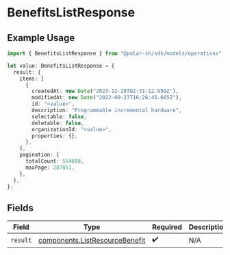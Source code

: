 # BenefitsListResponse

## Example Usage

```typescript
import { BenefitsListResponse } from "@polar-sh/sdk/models/operations";

let value: BenefitsListResponse = {
  result: {
    items: [
      {
        createdAt: new Date("2023-12-28T02:31:12.899Z"),
        modifiedAt: new Date("2022-09-27T16:26:45.665Z"),
        id: "<value>",
        description: "Programmable incremental hardware",
        selectable: false,
        deletable: false,
        organizationId: "<value>",
        properties: {},
      },
    ],
    pagination: {
      totalCount: 554688,
      maxPage: 287051,
    },
  },
};
```

## Fields

| Field                                                                            | Type                                                                             | Required                                                                         | Description                                                                      |
| -------------------------------------------------------------------------------- | -------------------------------------------------------------------------------- | -------------------------------------------------------------------------------- | -------------------------------------------------------------------------------- |
| `result`                                                                         | [components.ListResourceBenefit](../../models/components/listresourcebenefit.md) | :heavy_check_mark:                                                               | N/A                                                                              |